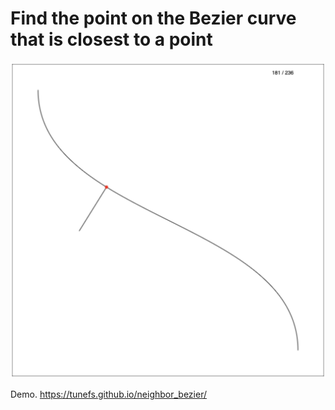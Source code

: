 # Find the point on the Bezier curve that is closest to a point

![bezier.png](bezier.png)

Demo. https://tunefs.github.io/neighbor_bezier/

